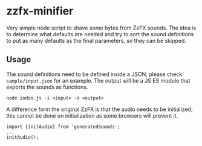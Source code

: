 # zzfx-minifier

Very simple node script to shave some bytes from ZzFX sounds. The idea is to determine what defaults are needed and
try to sort the sound definitions to put as many defaults as the final parameters, so they can be skipped.

## Usage

The sound definitions need to be defined inside a JSON; please check `sample/input.json` for an example. The output
will be a JS ES module that exports the sounds as functions.

```
node index.js -i <input> -o <output>
```

A difference form the original ZzFX is that the audio needs to be initialized; this cannot be done on initialization as
some browsers will prevent it.
```
import {initAudio} from 'generatedSounds';
...
initAudio();
```

